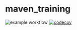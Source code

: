 # maven_training

![example workflow](https://github.com/lordlebar/maven_training/actions/workflows/build.yml/badge.svg)
[![codecov](https://codecov.io/gh/lordlebar/maven_training/branch/main/graph/badge.svg?token=DoLxf8eFkD)](https://codecov.io/gh/lordlebar/maven_training)
